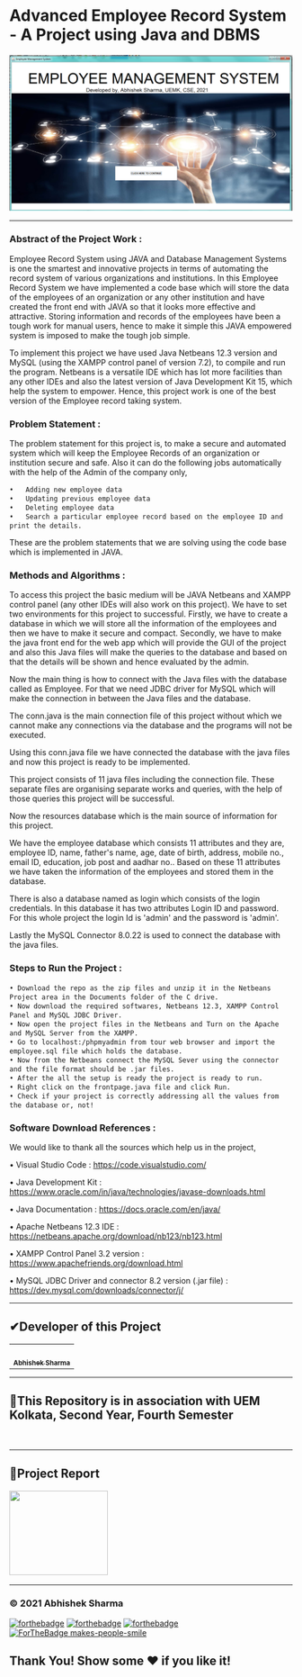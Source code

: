 # Advanced Employee Record System - A Project using Java and DBMS

<img src = "https://github.com/abhisheks008/Advanced-Employee-Record-System---Version-II/blob/main/Screenshots/e_front.png">

************************************************************************

### Abstract of the Project Work :
Employee Record System using JAVA and Database Management Systems is one the smartest and innovative projects in terms of automating the record system of various organizations and institutions. In this Employee Record System we have implemented a code base which will store the data of the employees of an organization or any other institution and have created the front end with JAVA so that it looks more effective and attractive. Storing information and records of the employees have been a tough work for manual users, hence to make it simple this JAVA empowered system is imposed to make the tough job simple. 

To implement this project we have used Java Netbeans 12.3 version and MySQL (using the XAMPP control panel of version 7.2), to compile and run the program. Netbeans is a versatile IDE which has lot more facilities than any other IDEs and also the latest version of Java Development Kit 15, which help the system to empower. Hence, this project work is one of the best version of the Employee record taking system.

### Problem Statement :
The problem statement for this project is, to make a secure and automated system which will keep the Employee Records of an organization or institution secure and safe.
Also it can do the following jobs automatically with the help of the Admin of the company only,
```
•	Adding new employee data
•	Updating previous employee data
•	Deleting employee data
•	Search a particular employee record based on the employee ID and print the details.
```

These are the problem statements that we are solving using the code base which is implemented in JAVA.


### Methods and Algorithms :
To access this project the basic medium will be JAVA Netbeans and XAMPP control panel (any other IDEs will also work on this project). We have to set two environments for this project to successful. Firstly, we have to create a database in which we will store all the information of the employees and then we have to make it secure and compact. Secondly, we have to make the java front end for the web app which will provide the GUI of the project and also this Java files will make the queries to the database and based on that the details will be shown and hence evaluated  by the admin. 

Now the main thing is how to connect with the Java files with the database called as Employee. For that we need JDBC driver for MySQL which will make the connection in between the Java files and the database.

The conn.java is the main connection file of this project without which we cannot make any connections via the database and the programs will not be executed.

 

Using this conn.java file we have connected the database with the java files and now this project is ready to be implemented.


This project consists of  11 java files including the connection file. These separate files are organising separate works and queries, with the help of those queries this project will be successful. 

Now the resources database which is the main source of information for this project.

 

We  have the employee database which consists 11 attributes and they are, employee ID, name, father's name, age, date of birth, address, mobile no., email ID, education, job post and aadhar no.. Based on these 11 attributes we have taken the information of the employees and stored them in the database.

There is also a database named as login which consists of the login credentials. In this database it has two attributes Login ID and password. For this whole project the login Id is 'admin' and the password is 'admin'.

Lastly the MySQL Connector 8.0.22 is used to connect the database with the java files.

### Steps to Run the Project :
```
• Download the repo as the zip files and unzip it in the Netbeans Project area in the Documents folder of the C drive.
• Now download the required softwares, Netbeans 12.3, XAMPP Control Panel and MySQL JDBC Driver.
• Now open the project files in the Netbeans and Turn on the Apache and MySQL Server from the XAMPP.
• Go to localhost:/phpmyadmin from tour web browser and import the employee.sql file which holds the database.
• Now from the Netbeans connect the MySQL Sever using the connector and the file format should be .jar files.
• After the all the setup is ready the project is ready to run.
• Right click on the frontpage.java file and click Run.
• Check if your project is correctly addressing all the values from the database or, not!
```

### Software Download References :
We would like to thank all the sources which help us in the project,

•	Visual Studio Code : https://code.visualstudio.com/

•	Java Development Kit : https://www.oracle.com/in/java/technologies/javase-downloads.html

•	Java Documentation : https://docs.oracle.com/en/java/

•	Apache Netbeans 12.3 IDE : https://netbeans.apache.org/download/nb123/nb123.html

•	XAMPP Control Panel 3.2 version : https://www.apachefriends.org/download.html

•	MySQL JDBC Driver and connector 8.2 version (.jar file) : https://dev.mysql.com/downloads/connector/j/

******************************************************************
<h2>✔Developer of this Project</h2>
<table>
  <tr>
<td align="center"><a href="https://github.com/abhisheks008"><img src="https://avatars.githubusercontent.com/u/68724349?v=4" width="100px;" alt=""/><br /><sub><b>Abhishek Sharma</b></sub></a></td>
    </tr>
  </table>
  
***************************************************************************
<h2>🏫This Repository is in association with UEM Kolkata, Second Year, Fourth Semester</h2>
<a href = "https://uem.edu.in/uem-kolkata/"><img src="https://uem.edu.in/app/themes/iem-group-wp-theme/resources/logo.png" width="200px" alt=""/> </a>

**************************************************************************
<h2>📝Project Report</h2>  

<a href = "https://github.com/abhisheks008/Advanced-Employee-Record-System---Version-II/blob/main/Employee%20Record%20System%20%20-%20-%20A%20project%20using%20DBMS%20and%20Java%20-%20I%20-%201st%20Group%20-%202021.pdf"><img src="https://www.projectengineer.net/wp-content/uploads/2019/04/project-report.png" width="175px" height = "150px" alt=""/></a>

*****************************************************************************

### © 2021 Abhishek Sharma
[![forthebadge](https://forthebadge.com/images/badges/built-with-love.svg)](https://forthebadge.com) [![forthebadge](https://forthebadge.com/images/badges/built-by-developers.svg)](https://forthebadge.com) [![forthebadge](https://forthebadge.com/images/badges/built-with-swag.svg)](https://forthebadge.com)  [![ForTheBadge makes-people-smile](http://ForTheBadge.com/images/badges/makes-people-smile.svg)](http://ForTheBadge.com)

## Thank You! Show some :heart: if you like it!
